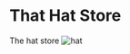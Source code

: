 # That Hat Store
The hat store
![hat](https://github.com/HHHummus/ThatHatStore-Web/assets/152762828/89e948cb-0d57-4f3f-9bf9-3e88124944fc)
